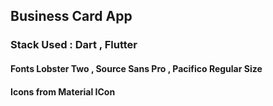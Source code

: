 ## Business Card App
### Stack Used : Dart , Flutter
#### Fonts  Lobster Two  , Source Sans Pro , Pacifico Regular Size
#### Icons from Material ICon
